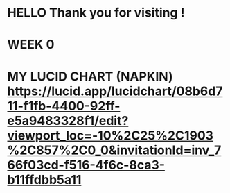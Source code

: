 # HELLO Thank you for visiting !

# WEEK 0 

# MY LUCID CHART (NAPKIN) https://lucid.app/lucidchart/08b6d711-f1fb-4400-92ff-e5a9483328f1/edit?viewport_loc=-10%2C25%2C1903%2C857%2C0_0&invitationId=inv_766f03cd-f516-4f6c-8ca3-b11ffdbb5a11


